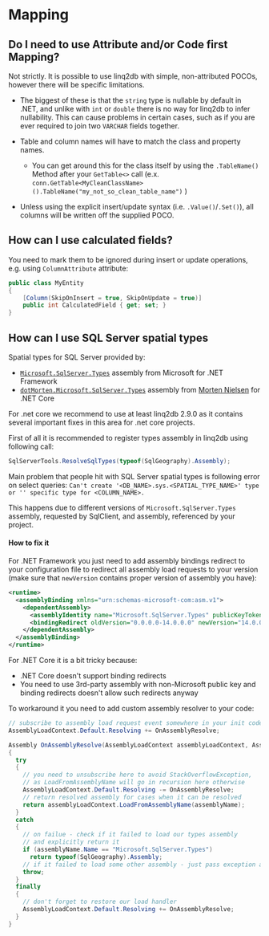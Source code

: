# Mapping

## Do I need to use Attribute and/or Code first Mapping?

Not strictly. It is possible to use linq2db with simple, non-attributed POCOs, however there will be specific limitations. 
 - The biggest of these is that the `string` type is nullable by default in .NET, and unlike with `int` or `double` there is no way for linq2db to infer nullability. This can cause problems in certain cases, such as if you are ever required to join two `VARCHAR` fields together.

 - Table and column names will have to match the class and property names.
   - You can get around this for the class itself by using the `.TableName()` Method after your `GetTable<>` call (e.x.  `conn.GetTable<MyCleanClassName>().TableName("my_not_so_clean_table_name")` )

 - Unless using the explicit insert/update syntax (i.e. `.Value()`/`.Set()`), all columns will be written off the supplied POCO.

## How can I use calculated fields?

You need to mark them to be ignored during insert or update operations, e.g. using `ColumnAttribute` attribute:
```cs
public class MyEntity
{
    [Column(SkipOnInsert = true, SkipOnUpdate = true)]
    public int CalculatedField { get; set; }
}
```

## How can I use SQL Server spatial types

Spatial types for SQL Server provided by:
- [`Microsoft.SqlServer.Types`](https://www.nuget.org/packages/Microsoft.SqlServer.Types/) assembly from Microsoft for .NET Framework
- [`dotMorten.Microsoft.SqlServer.Types`](https://www.nuget.org/packages/dotMorten.Microsoft.SqlServer.Types/) assembly from [Morten Nielsen](https://github.com/dotMorten) for .NET Core

For .net core we recommend to use at least linq2db 2.9.0 as it contains several important fixes in this area for .net core projects.

First of all it is recommended to register types assembly in linq2db using following call:
```cs
SqlServerTools.ResolveSqlTypes(typeof(SqlGeography).Assembly);
```

Main problem that people hit with SQL Server spatial types is following error on select queries: `Can't create '<DB_NAME>.sys.<SPATIAL_TYPE_NAME>' type or '' specific type for <COLUMN_NAME>.`

This happens due to different versions of `Microsoft.SqlServer.Types` assembly, requested by SqlClient, and assembly, referenced by your project.

#### How to fix it

For .NET Framework you just need to add assembly bindings redirect to your configuration file to redirect all assembly load requests to your version (make sure that `newVersion` contains proper version of assembly you have):
```xml
<runtime>
  <assemblyBinding xmlns="urn:schemas-microsoft-com:asm.v1">
    <dependentAssembly>
      <assemblyIdentity name="Microsoft.SqlServer.Types" publicKeyToken="89845dcd8080cc91" culture="neutral"/>
      <bindingRedirect oldVersion="0.0.0.0-14.0.0.0" newVersion="14.0.0.0" />
    </dependentAssembly>
  </assemblyBinding>
</runtime>
```

For .NET Core it is a bit tricky because:
- .NET Core doesn't support binding redirects
- You need to use 3rd-party assembly with non-Microsoft public key and binding redirects doesn't allow such redirects anyway

To workaround it you need to add custom assembly resolver to your code:
```cs
// subscribe to assembly load request event somewhere in your init code
AssemblyLoadContext.Default.Resolving += OnAssemblyResolve;

Assembly OnAssemblyResolve(AssemblyLoadContext assemblyLoadContext, AssemblyName assemblyName)
{
  try
  {
    // you need to unsubscribe here to avoid StackOverflowException,
    // as LoadFromAssemblyName will go in recursion here otherwise
    AssemblyLoadContext.Default.Resolving -= OnAssemblyResolve;
    // return resolved assembly for cases when it can be resolved
    return assemblyLoadContext.LoadFromAssemblyName(assemblyName);
  }
  catch
  {
    // on failue - check if it failed to load our types assembly
    // and explicitly return it
    if (assemblyName.Name == "Microsoft.SqlServer.Types")
      return typeof(SqlGeography).Assembly;
    // if it failed to load some other assembly - just pass exception as-is
    throw;
  }
  finally
  {
    // don't forget to restore our load handler
    AssemblyLoadContext.Default.Resolving += OnAssemblyResolve;
  }
}
```
